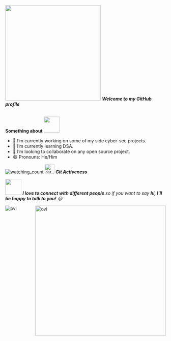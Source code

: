 <img src="https://media.giphy.com/media/GbNb7SVG0TcDxTFy6A/giphy.gif" width="300px">
<em><b>Welcome to my GitHub profile</b></em><br><br>
<p><b>Something about</b> <img src="https://media.giphy.com/media/J4bOqeJErzOJlJ9bOb/giphy.gif" width="50">&nbsp;</p>

- 🔭 I’m currently working on some of my side cyber-sec projects.<br>
- 🌱 I’m currently learning DSA.<br>
- 👯 I’m looking to collaborate on any open source project.<br>
- 😄 Pronouns: He/Him<br>

<img src="https://komarev.com/ghpvc/?username=pratul-maurya&color=blue&style=flat-square" alt="watching_count" />
<img src="https://media.giphy.com/media/W5eoZHPpUx9sapR0eu/giphy.gif" width="30" alt="Git"/>&nbsp;<i><b>Git Activeness</b></i></p>


<img src="https://media.giphy.com/media/LnQjpWaON8nhr21vNW/giphy.gif" width="50"> <em><b>I love to connect with different people</b> so if you want to say <b>hi, I'll be happy to talk to you!</b> 😃</em><br>
<p><img align="left" src="https://github-readme-stats.vercel.app/api/top-langs?username=pratul-maurya&show_icons=true&locale=en&layout=compact&theme=chartreuse-dark" alt="ovi" /></p>
<p>&nbsp;<img align="right" src="https://github-readme-stats.vercel.app/api?username=pratul-maurya&show_icons=true&locale=en&theme=chartreuse-dark" alt="ovi" width="410" /></p>
<br><br><br><br><br>
<!--
**pratul-maurya/pratul-maurya** is a ✨ _special_ ✨ repository because its `README.md` (this file) appears on your GitHub profile.

Here are some ideas to get you started:

- 🔭 I’m currently working on ...
- 🌱 I’m currently learning ...
- 👯 I’m looking to collaborate on ...
- 🤔 I’m looking for help with ...
- 💬 Ask me about ...
- 📫 How to reach me: ...
- 😄 Pronouns: ...
- ⚡ Fun fact: ...
-->
